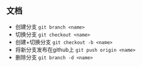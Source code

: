## 文档
+ 创建分支  `git branch <name>`
+ 切换分支  `git checkout <name>`
+ 创建+切换分支 `git checkout -b <name>`
+ 将新分支发布在github上 `git push origin <name>`
+ 删除分支 `git branch -d <name>`